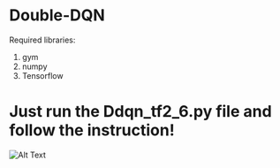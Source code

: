 # Double-DQN

Required libraries:
1) gym 
2) numpy 
3) Tensorflow 


# Just run the Ddqn_tf2_6.py file and follow the instruction!

![Alt Text](gif.gif)

